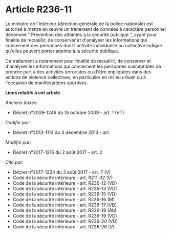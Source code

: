 # Article R236-11

Le ministre de l'intérieur (direction générale de la police nationale) est autorisé à mettre en œuvre un traitement de
données à caractère personnel dénommé " Prévention des atteintes à la sécurité publique ", ayant pour finalité de recueillir,
de conserver et d'analyser les informations qui concernent des personnes dont l'activité individuelle ou collective indique
qu'elles peuvent porter atteinte à la sécurité publique.

Ce traitement a notamment pour finalité de recueillir, de conserver et d'analyser les informations qui concernent les
personnes susceptibles de prendre part à des activités terroristes ou d'être impliquées dans des actions de violence
collectives, en particulier en milieu urbain ou à l'occasion de manifestations sportives.

**Liens relatifs à cet article**

_Anciens textes_:

  - Décret n°2009-1249 du 16 octobre 2009 - art. 1 (VT)

_Codifié par_:

  - Décret n°2013-1113 du 4 décembre 2013 - art.

_Modifié par_:

  - Décret n°2017-1216 du 2 août 2017 - art. 2

_Cité par_:

  - Décret n°2017-1224 du 3 août 2017 - art. 7 (V)
  - Code de la sécurité intérieure - art. R211-32 (V)
  - Code de la sécurité intérieure - art. R236-12 (VD)
  - Code de la sécurité intérieure - art. R236-13 (VD)
  - Code de la sécurité intérieure - art. R236-15 (VD)
  - Code de la sécurité intérieure - art. R236-16 (M)
  - Code de la sécurité intérieure - art. R236-17 (VD)
  - Code de la sécurité intérieure - art. R236-18 (Ab)
  - Code de la sécurité intérieure - art. R236-19 (VD)
  - Code de la sécurité intérieure - art. R236-20 (VD)
  - Code de la sécurité intérieure - art. R236-26 (V)
